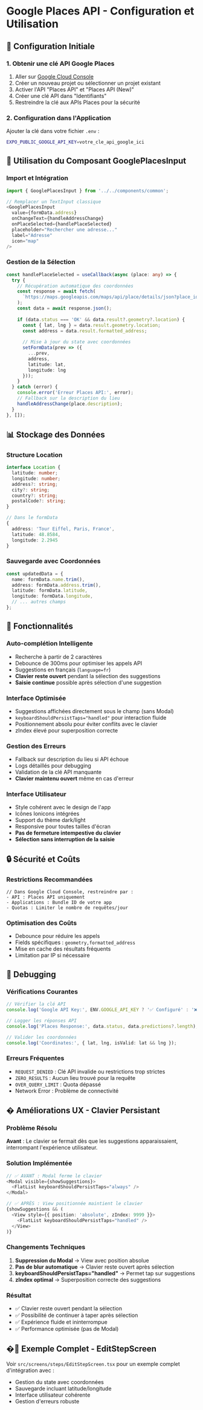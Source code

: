 # Google Places API - Configuration et Utilisation

## 🚀 Configuration Initiale

### 1. Obtenir une clé API Google Places
1. Aller sur [Google Cloud Console](https://console.cloud.google.com/)
2. Créer un nouveau projet ou sélectionner un projet existant
3. Activer l'API "Places API" et "Places API (New)"
4. Créer une clé API dans "Identifiants"
5. Restreindre la clé aux APIs Places pour la sécurité

### 2. Configuration dans l'Application
Ajouter la clé dans votre fichier `.env` :
```bash
EXPO_PUBLIC_GOOGLE_API_KEY=votre_cle_api_google_ici
```

## 🔧 Utilisation du Composant GooglePlacesInput

### Import et Intégration
```typescript
import { GooglePlacesInput } from '../../components/common';

// Remplacer un TextInput classique
<GooglePlacesInput
  value={formData.address}
  onChangeText={handleAddressChange}
  onPlaceSelected={handlePlaceSelected}
  placeholder="Rechercher une adresse..."
  label="Adresse"
  icon="map"
/>
```

### Gestion de la Sélection
```typescript
const handlePlaceSelected = useCallback(async (place: any) => {
  try {
    // Récupération automatique des coordonnées
    const response = await fetch(
      `https://maps.googleapis.com/maps/api/place/details/json?place_id=${place.place_id}&fields=geometry,formatted_address&key=${ENV.GOOGLE_API_KEY}`
    );
    const data = await response.json();
    
    if (data.status === 'OK' && data.result?.geometry?.location) {
      const { lat, lng } = data.result.geometry.location;
      const address = data.result.formatted_address;
      
      // Mise à jour du state avec coordonnées
      setFormData(prev => ({
        ...prev,
        address,
        latitude: lat,
        longitude: lng
      }));
    }
  } catch (error) {
    console.error('Erreur Places API:', error);
    // Fallback sur la description du lieu
    handleAddressChange(place.description);
  }
}, []);
```

## 📊 Stockage des Données

### Structure Location
```typescript
interface Location {
  latitude: number;
  longitude: number;
  address?: string;
  city?: string;
  country?: string;
  postalCode?: string;
}

// Dans le formData
{
  address: 'Tour Eiffel, Paris, France',
  latitude: 48.8584,
  longitude: 2.2945
}
```

### Sauvegarde avec Coordonnées
```typescript
const updatedData = {
  name: formData.name.trim(),
  address: formData.address.trim(),
  latitude: formData.latitude,
  longitude: formData.longitude,
  // ... autres champs
};
```

## 🎯 Fonctionnalités

### Auto-complétion Intelligente
- Recherche à partir de 2 caractères
- Debounce de 300ms pour optimiser les appels API
- Suggestions en français (`language=fr`)
- **Clavier reste ouvert** pendant la sélection des suggestions
- **Saisie continue** possible après sélection d'une suggestion

### Interface Optimisée
- Suggestions affichées directement sous le champ (sans Modal)
- `keyboardShouldPersistTaps="handled"` pour interaction fluide
- Positionnement absolu pour éviter conflits avec le clavier
- zIndex élevé pour superposition correcte

### Gestion des Erreurs
- Fallback sur description du lieu si API échoue
- Logs détaillés pour debugging
- Validation de la clé API manquante
- **Clavier maintenu ouvert** même en cas d'erreur

### Interface Utilisateur
- Style cohérent avec le design de l'app
- Icônes Ionicons intégrées
- Support du thème dark/light
- Responsive pour toutes tailles d'écran
- **Pas de fermeture intempestive du clavier**
- **Sélection sans interruption de la saisie**

## 🔒 Sécurité et Coûts

### Restrictions Recommandées
```
// Dans Google Cloud Console, restreindre par :
- API : Places API uniquement
- Applications : Bundle ID de votre app
- Quotas : Limiter le nombre de requêtes/jour
```

### Optimisation des Coûts
- Debounce pour réduire les appels
- Fields spécifiques : `geometry,formatted_address`
- Mise en cache des résultats fréquents
- Limitation par IP si nécessaire

## 🐛 Debugging

### Vérifications Courantes
```typescript
// Vérifier la clé API
console.log('Google API Key:', ENV.GOOGLE_API_KEY ? '✅ Configuré' : '❌ Manquant');

// Logger les réponses API
console.log('Places Response:', data.status, data.predictions?.length);

// Valider les coordonnées
console.log('Coordinates:', { lat, lng, isValid: lat && lng });
```

### Erreurs Fréquentes
- `REQUEST_DENIED` : Clé API invalide ou restrictions trop strictes
- `ZERO_RESULTS` : Aucun lieu trouvé pour la requête
- `OVER_QUERY_LIMIT` : Quota dépassé
- Network Error : Problème de connectivité

## � Améliorations UX - Clavier Persistant

### Problème Résolu
**Avant** : Le clavier se fermait dès que les suggestions apparaissaient, interrompant l'expérience utilisateur.

### Solution Implémentée
```typescript
// ✅ AVANT : Modal ferme le clavier
<Modal visible={showSuggestions}>
  <FlatList keyboardShouldPersistTaps="always" />
</Modal>

// ✅ APRÈS : View positionnée maintient le clavier
{showSuggestions && (
  <View style={{ position: 'absolute', zIndex: 9999 }}>
    <FlatList keyboardShouldPersistTaps="handled" />
  </View>
)}
```

### Changements Techniques
1. **Suppression du Modal** → View avec position absolue
2. **Pas de blur automatique** → Clavier reste ouvert après sélection
3. **keyboardShouldPersistTaps="handled"** → Permet tap sur suggestions
4. **zIndex optimal** → Superposition correcte des suggestions

### Résultat
- ✅ Clavier reste ouvert pendant la sélection
- ✅ Possibilité de continuer à taper après sélection
- ✅ Expérience fluide et ininterrompue
- ✅ Performance optimisée (pas de Modal)

## �📱 Exemple Complet - EditStepScreen

Voir `src/screens/steps/EditStepScreen.tsx` pour un exemple complet d'intégration avec :
- Gestion du state avec coordonnées
- Sauvegarde incluant latitude/longitude  
- Interface utilisateur cohérente
- Gestion d'erreurs robuste
